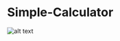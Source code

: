 # Simple-Calculator
![alt text](https://github.com/suhaz2arjun/Simple-Calculator/blob/master/img.png?raw=true)
